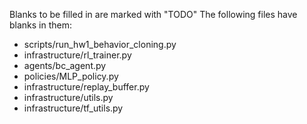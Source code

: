 Blanks to be filled in are marked with "TODO"
The following files have blanks in them:
- scripts/run_hw1_behavior_cloning.py
- infrastructure/rl_trainer.py
- agents/bc_agent.py
- policies/MLP_policy.py
- infrastructure/replay_buffer.py
- infrastructure/utils.py
- infrastructure/tf_utils.py